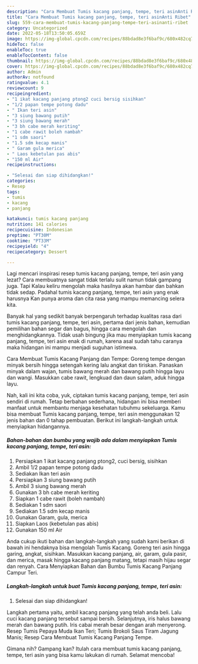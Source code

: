 ```yaml
---
description: "Cara Membuat Tumis kacang panjang, tempe, teri asinAnti Ribet"
title: "Cara Membuat Tumis kacang panjang, tempe, teri asinAnti Ribet"
slug: 559-cara-membuat-tumis-kacang-panjang-tempe-teri-asinanti-ribet
category: Uncategorized
date: 2022-05-18T13:50:05.659Z
image: https://img-global.cpcdn.com/recipes/88bdad8e3f6baf9c/680x482cq70/tumis-kacang-panjang-tempe-teri-asin-foto-resep-utama.jpg
hideToc: false
enableToc: true
enableTocContent: false
thumbnail: https://img-global.cpcdn.com/recipes/88bdad8e3f6baf9c/680x482cq70/tumis-kacang-panjang-tempe-teri-asin-foto-resep-utama.jpg
cover: https://img-global.cpcdn.com/recipes/88bdad8e3f6baf9c/680x482cq70/tumis-kacang-panjang-tempe-teri-asin-foto-resep-utama.jpg
author: Admin
authorAv: notfound
ratingvalue: 4.1
reviewcount: 9
recipeingredient:
- "1 ikat kacang panjang ptong2 cuci bersig sisihkan"
- "1/2 papan tempe potong dadu"
- " Ikan teri asin"
- "3 siung bawang putih"
- "3 siung bawang merah"
- "3 bh cabe merah keriting"
- "1 cabe rawit boleh nambah"
- "1 sdm saori"
- "1.5 sdm kecap manis"
- " Garam gula merica"
- " Laos kebetulan pas abis"
- "150 ml Air"
recipeinstructions:

- "Selesai dan siap dihidangkan!"
categories:
- Resep
tags:
- tumis
- kacang
- panjang

katakunci: tumis kacang panjang 
nutrition: 141 calories
recipecuisine: Indonesian
preptime: "PT30M"
cooktime: "PT33M"
recipeyield: "4"
recipecategory: Dessert

---
```



Lagi mencari inspirasi resep tumis kacang panjang, tempe, teri asin yang lezat? Cara membuatnya sangat tidak terlalu sulit namun tidak gampang juga. Tapi Kalau keliru mengolah maka hasilnya akan hambar dan bahkan tidak sedap. Padahal tumis kacang panjang, tempe, teri asin yang enak harusnya Kan punya aroma dan cita rasa yang mampu memancing selera kita.


Banyak hal yang sedikit banyak berpengaruh terhadap kualitas rasa dari tumis kacang panjang, tempe, teri asin, pertama dari jenis bahan, kemudian pemilihan bahan segar dan bagus, hingga cara mengolah dan menghidangkannya. Tidak usah bingung jika mau menyiapkan tumis kacang panjang, tempe, teri asin enak di rumah, karena asal sudah tahu caranya maka hidangan ini mampu menjadi suguhan istimewa.

Cara Membuat Tumis Kacang Panjang dan Tempe: Goreng tempe dengan minyak bersih hingga setengah kering lalu angkat dan tiriskan. Panaskan minyak dalam wajan, tumis bawang merah dan bawang putih hingga layu dan wangi. Masukkan cabe rawit, lengkuad dan daun salam, aduk hingga layu.


Nah, kali ini kita coba, yuk, ciptakan tumis kacang panjang, tempe, teri asin sendiri di rumah. Tetap berbahan sederhana, hidangan ini bisa memberi manfaat untuk membantu menjaga kesehatan tubuhmu sekeluarga. Kamu bisa membuat Tumis kacang panjang, tempe, teri asin menggunakan 12 jenis bahan dan 0 tahap pembuatan. Berikut ini langkah-langkah untuk menyiapkan hidangannya.

<!--inarticleads1-->

##### Bahan-bahan dan bumbu yang wajib ada dalam menyiapkan Tumis kacang panjang, tempe, teri asin:

1. Persiapkan 1 ikat kacang panjang ptong2, cuci bersig, sisihkan
1. Ambil 1/2 papan tempe potong dadu
1. Sediakan  Ikan teri asin
1. Persiapkan 3 siung bawang putih
1. Ambil 3 siung bawang merah
1. Gunakan 3 bh cabe merah keriting
1. Siapkan 1 cabe rawit (boleh nambah)
1. Sediakan 1 sdm saori
1. Sediakan 1.5 sdm kecap manis
1. Gunakan  Garam, gula, merica
1. Siapkan  Laos (kebetulan pas abis)
1. Gunakan 150 ml Air


Anda cukup ikuti bahan dan langkah-langkah yang sudah kami berikan di bawah ini hendaknya bisa mengolah Tumis Kacang. Goreng teri asin hingga garing, angkat, sisihkan. Masukkan kacang panjang, air, garam, gula pasir, dan merica, masak hingga kacang panjang matang, tetapi masih hijau segar dan renyah. Cara Menyiapkan Bahan dan Bumbu Tumis Kacang Panjang Campur Teri. 

<!--inarticleads2-->

##### Langkah-langkah untuk buat Tumis kacang panjang, tempe, teri asin:


1. Selesai dan siap dihidangkan!

Langkah pertama yaitu, ambil kacang panjang yang telah anda beli. Lalu cuci kacang panjang tersebut sampai bersih. Selanjutnya, iris halus bawang merah dan bawang putih. Iris cabai merah besar dengan arah menyerong. Resep Tumis Pepaya Muda Ikan Teri; Tumis Brokoli Saus Tiram Jagung Manis; Resep Cara Membuat Tumis Kacang Panjang Tempe. 

Gimana nih? Gampang kan? Itulah cara membuat tumis kacang panjang, tempe, teri asin yang bisa kamu lakukan di rumah. Selamat mencoba!

